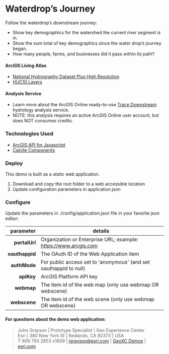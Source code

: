 # Waterdrop’s Journey

Follow the waterdrop’s downstream journey:
* Show key demographics for the watershed the current river segment is in.
* Show the sum total of key demographics since the water drop’s journey began.
* How many people, farms, and businesses did it pass within its path?

#### ArcGIS Living Atlas
* [National Hydrography Dataset Plus High Resolution](https://www.arcgis.com/home/item.html?id=f1f45a3ba37a4f03a5f48d7454e4b654)
* [HUC10 Layers](https://livingatlas.arcgis.com/en/browse/?q=HUC10#d=3&q=HUC10)

#### Analysis Service
* Learn more about the ArcGIS Online ready-to-use [Trace Downstream](https://developers.arcgis.com/rest/elevation/api-reference/trace-downstream.htm) hydrology analysis service.
* NOTE: this analysis requires an active ArcGIS Online user account, but does NOT consumes credits.

### Technologies Used

 - [ArcGIS API for Javascript](https://developers.arcgis.com/javascript/latest/api-reference/)
 - [Calcite Components](https://developers.arcgis.com/calcite-design-system/components/)


### Deploy

This demo is built as a _static_ web application.

1. Download and copy the root folder to a web accessible location
2. Update configuration parameters in application.json

### Configure

Update the parameters in ./config/application.json file in your favorite json editor:

|      parameter | details                                                           |
|---------------:|-------------------------------------------------------------------|
|  **portalUrl** | Organization or Enterprise URL; example: https://www.arcgis.com   |
| **oauthappid** | The OAuth ID of the Web Application item                          |
|   **authMode** | For public access set to 'anonymous' (and set oauthappid to null) |
|     **apiKey** | ArcGIS Platform API key                                           |
|     **webmap** | The item id of the web map (only use webmap OR webscene)          |
|   **webscene** | The item id of the web scene (only use webmap OR webscene)        |


#### For questions about the demo web application:
> John Grayson | Prototype Specialist | Geo Experience Center\
> Esri | 380 New York St | Redlands, CA 92373 | USA\
> T 909 793 2853 x1609 | [jgrayson@esri.com](mailto:jgrayson@esri.com) | [GeoXC Demos](https://geoxc.esri.com) | [esri.com](https://www.esri.com)
